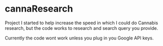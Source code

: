 # cannaResearch
Project I started to help increase the speed in which I could do Cannabis research, but the code works to research and search query you provide.

Currently the code wont work unless you plug in you Google API keys.
